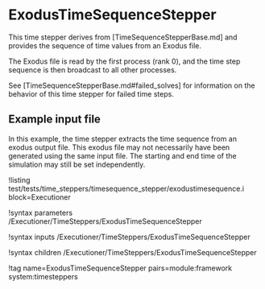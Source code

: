 # ExodusTimeSequenceStepper

This time stepper derives from [TimeSequenceStepperBase.md] and provides the
sequence of time values from an Exodus file.

The Exodus file is read by the first process (rank 0), and the time step sequence is then broadcast to all other processes.

See [TimeSequenceStepperBase.md#failed_solves] for information on the behavior
of this time stepper for failed time steps.

## Example input file

In this example, the time stepper extracts the time sequence from an exodus output file. This exodus file may not necessarily have been generated using the same input file. The starting and end time of the simulation may still be set independently.

!listing test/tests/time_steppers/timesequence_stepper/exodustimesequence.i block=Executioner

!syntax parameters /Executioner/TimeSteppers/ExodusTimeSequenceStepper

!syntax inputs /Executioner/TimeSteppers/ExodusTimeSequenceStepper

!syntax children /Executioner/TimeSteppers/ExodusTimeSequenceStepper

!tag name=ExodusTimeSequenceStepper pairs=module:framework system:timesteppers
